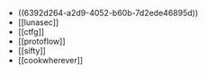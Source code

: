 - ((6392d264-a2d9-4052-b60b-7d2ede46895d))
- [[lunasec]]
- [[ctfg]]
- [[protoflow]]
- [[sifty]]
- [[cookwherever]]